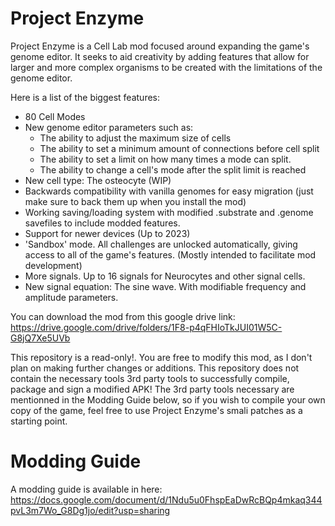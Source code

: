 # Project Enzyme
Project Enzyme is a Cell Lab mod focused around expanding the game's genome editor. It seeks to aid creativity by adding features that allow for larger and more complex organisms to be created with the limitations of the genome editor.

Here is a list of the biggest features:
* 80 Cell Modes
* New genome editor parameters such as:
  * The ability to adjust the maximum size of cells
  * The ability to set a minimum amount of connections before cell split
  * The ability to set a limit on how many times a mode can split.
  * The ability to change a cell's mode after the split limit is reached
* New cell type: The osteocyte (WIP)
* Backwards compatibility with vanilla genomes for easy migration (just make sure to back them up when you install the mod)
* Working saving/loading system with modified .substrate and .genome savefiles to include modded features.
* Support for newer devices (Up to 2023)
* 'Sandbox' mode. All challenges are unlocked automatically, giving access to all of the game's features. (Mostly intended to facilitate mod development)
* More signals. Up to 16 signals for Neurocytes and other signal cells.
* New signal equation: The sine wave. With modifiable frequency and amplitude parameters.

You can download the mod from this google drive link:
https://drive.google.com/drive/folders/1F8-p4qFHIoTkJUI01W5C-G8jQ7Xe5UVb

This repository is a read-only!. You are free to modify this mod, as I don't plan on making further changes or additions. This repository does not contain the necessary tools 3rd party tools to successfully compile, package and sign a modified APK! The 3rd party tools necessary are mentionned in the Modding Guide below, so if you wish to compile your own copy of the game, feel free to use Project Enzyme's smali patches as a starting point.

# Modding Guide 

A modding guide is available in here:
https://docs.google.com/document/d/1Ndu5u0FhspEaDwRcBQp4mkaq344pvL3m7Wo_G8Dg1jo/edit?usp=sharing

